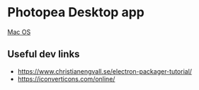 # Photopea Desktop app

[Mac OS](./doc/mac_os.png)

## Useful dev links
- https://www.christianengvall.se/electron-packager-tutorial/
- https://iconverticons.com/online/
